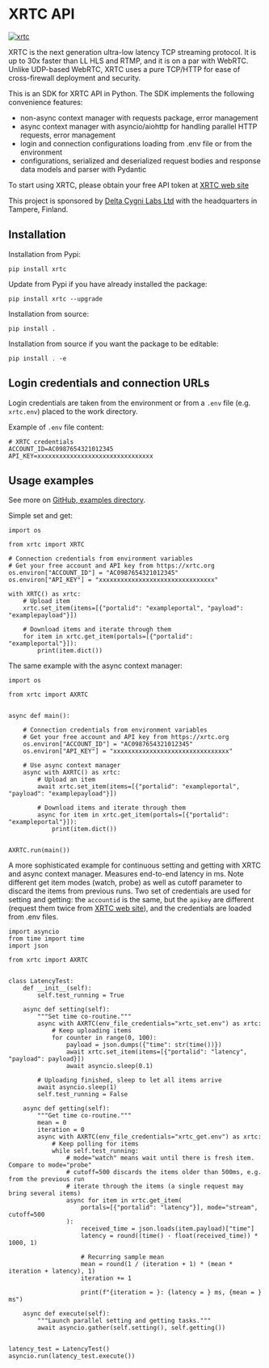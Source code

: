 # XRTC API
[![xrtc](https://snyk.io/advisor/python/xrtc/badge.svg)](https://snyk.io/advisor/python/xrtc)

XRTC is the next generation ultra-low latency TCP streaming protocol. It is up to 30x faster than
LL HLS and RTMP, and it is on a par with WebRTC. Unlike UDP-based WebRTC, XRTC uses a pure
TCP/HTTP for ease of cross-firewall deployment and security.

This is an SDK for XRTC API in Python. The SDK implements the following convenience features:

- non-async context manager with requests package, error management
- async context manager with asyncio/aiohttp for handling parallel HTTP requests, error management
- login and connection configurations loading from .env file or from the environment
- configurations, serialized and deserialized request bodies and response data models and parser with Pydantic

To start using XRTC, please obtain your free API token at [XRTC web site](https://xrtc.org)

This project is sponsored by [Delta Cygni Labs Ltd](https://deltacygnilabs.com) with the headquarters in Tampere, Finland.

## Installation

Installation from Pypi:
```
pip install xrtc
```

Update from Pypi if you have already installed the package:
```
pip install xrtc --upgrade
```

Installation from source:
```
pip install .
```

Installation from source if you want the package to be editable:
```
pip install . -e
```

## Login credentials and connection URLs

Login credentials are taken from the environment or from a `.env` file
(e.g. `xrtc.env`) placed to the work directory. 

Example of `.env` file content:
```
# XRTC credentials
ACCOUNT_ID=AC0987654321012345
API_KEY=xxxxxxxxxxxxxxxxxxxxxxxxxxxxxxxx
```

## Usage examples

See more on [GitHub, examples directory](https://github.com/xrtc-org/xrtc-sdk-python).

Simple set and get:
```
import os

from xrtc import XRTC

# Connection credentials from environment variables
# Get your free account and API key from https://xrtc.org
os.environ["ACCOUNT_ID"] = "AC0987654321012345"
os.environ["API_KEY"] = "xxxxxxxxxxxxxxxxxxxxxxxxxxxxxxxx"

with XRTC() as xrtc:
    # Upload item
    xrtc.set_item(items=[{"portalid": "exampleportal", "payload": "examplepayload"}])

    # Download items and iterate through them
    for item in xrtc.get_item(portals=[{"portalid": "exampleportal"}]):
        print(item.dict())
```

The same example with the async context manager:
```
import os

from xrtc import AXRTC


async def main():

    # Connection credentials from environment variables
    # Get your free account and API key from https://xrtc.org
    os.environ["ACCOUNT_ID"] = "AC0987654321012345"
    os.environ["API_KEY"] = "xxxxxxxxxxxxxxxxxxxxxxxxxxxxxxxx"

    # Use async context manager
    async with AXRTC() as xrtc:
        # Upload an item
        await xrtc.set_item(items=[{"portalid": "exampleportal", "payload": "examplepayload"}])

        # Download items and iterate through them
        async for item in xrtc.get_item(portals=[{"portalid": "exampleportal"}]):
            print(item.dict())


AXRTC.run(main())
```

A more sophisticated example for continuous setting and getting with XRTC and async context manager.
Measures end-to-end latency in ms. Note different get item modes (watch, probe) as well as cutoff
parameter to discard the items from previous runs. Two set of credentials are used for setting
and getting: the `accountid` is the same, but the `apikey` are different (request them twice from
[XRTC web site](https://xrtc.org)), and the credentials are loaded from .env files.
```
import asyncio
from time import time
import json

from xrtc import AXRTC


class LatencyTest:
    def __init__(self):
        self.test_running = True

    async def setting(self):
        """Set time co-routine."""
        async with AXRTC(env_file_credentials="xrtc_set.env") as xrtc:
            # Keep uploading items
            for counter in range(0, 100):
                payload = json.dumps({"time": str(time())})
                await xrtc.set_item(items=[{"portalid": "latency", "payload": payload}])
                await asyncio.sleep(0.1)

        # Uploading finished, sleep to let all items arrive
        await asyncio.sleep(1)
        self.test_running = False

    async def getting(self):
        """Get time co-routine."""
        mean = 0
        iteration = 0
        async with AXRTC(env_file_credentials="xrtc_get.env") as xrtc:
            # Keep polling for items
            while self.test_running:
                # mode="watch" means wait until there is fresh item. Compare to mode="probe"
                # cutoff=500 discards the items older than 500ms, e.g. from the previous run
                # iterate through the items (a single request may bring several items)
                async for item in xrtc.get_item(
                    portals=[{"portalid": "latency"}], mode="stream", cutoff=500
                ):
                    received_time = json.loads(item.payload)["time"]
                    latency = round((time() - float(received_time)) * 1000, 1)

                    # Recurring sample mean
                    mean = round(1 / (iteration + 1) * (mean * iteration + latency), 1)
                    iteration += 1

                    print(f"{iteration = }: {latency = } ms, {mean = } ms")

    async def execute(self):
        """Launch parallel setting and getting tasks."""
        await asyncio.gather(self.setting(), self.getting())


latency_test = LatencyTest()
asyncio.run(latency_test.execute())
```
